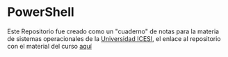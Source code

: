 # PowerShell

Este Repositorio fue creado como un "cuaderno" de notas para la materia de sistemas operacionales de la [Universidad ICESI](https://www.icesi.edu.co/), 
el enlace al repositorio con el material del curso [aquí](https://github.com/jm3-cyber/powershell.git)

